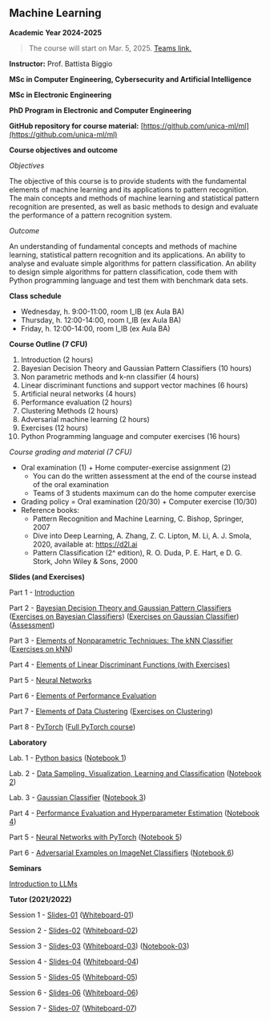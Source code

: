 ## Machine Learning 
**Academic Year 2024-2025**
> The course will start on Mar. 5, 2025. 
> [Teams link.](https://teams.microsoft.com/l/team/19%3Aa38b609d4ecd4233a83e0b2aae47a6e8%40thread.tacv2/conversations?groupId=a7fcc3e9-58c2-4d57-8fe0-1a2e7e6c7a9f&tenantId=6bfa74cc-fe34-4d57-97d3-97fd6e0edee1)

**Instructor:** Prof. Battista Biggio

**MSc in Computer Engineering, Cybersecurity and Artificial Intelligence**

**MSc in Electronic Engineering**

**PhD Program in Electronic and Computer Engineering**

**GitHub repository for course material:** [https://github.com/unica-ml/ml](https://github.com/unica-ml/ml)

**Course objectives and outcome**

_Objectives_

The objective of this course is to provide students 
with the fundamental elements of machine learning and its applications 
to pattern recognition. The main concepts and methods of machine 
learning and statistical pattern recognition are presented, 
as well as basic methods to design and evaluate the performance 
of a pattern recognition system.
 
_Outcome_

An understanding of fundamental concepts and methods of machine learning, 
statistical pattern recognition and its applications. 
An ability to analyse and evaluate simple algorithms for pattern classification. 
An ability to design simple algorithms for pattern classification, 
code them with Python programming language and test them with benchmark data sets.

**Class schedule**

- Wednesday, h. 9:00-11:00, room I_IB (ex Aula BA)
- Thursday, h. 12:00-14:00, room I_IB (ex Aula BA)
- Friday, h. 12:00-14:00, room I_IB (ex Aula BA)


**Course Outline (7 CFU)**
1. Introduction (2 hours)
2. Bayesian Decision Theory and Gaussian Pattern Classifiers (10 hours)
3. Non parametric methods and k-nn classifier (4 hours)
4. Linear discriminant functions and support vector machines (6 hours)
5. Artificial neural networks (4 hours)
6. Performance evaluation (2 hours)
7. Clustering Methods (2 hours)
8. Adversarial machine learning (2 hours)
9. Exercises (12 hours)
10. Python Programming language and computer exercises (16 hours)
 
_Course grading and material (7 CFU)_

- Oral examination (1) + Home computer-exercise assignment (2)
    - You can do the written assessment at the end of the course instead of the oral examination
    - Teams of 3 students maximum can do the home computer exercise
- Grading policy = Oral examination (20/30) + Computer exercise (10/30) 
- Reference books:
    - Pattern Recognition and Machine Learning, C. Bishop, Springer, 2007
    - Dive into Deep Learning, A. Zhang, Z. C. Lipton, M. Li, A. J. Smola, 2020, available at: https://d2l.ai
    - Pattern Classification (2^ edition), R. O. Duda, P. E. Hart, e D. G. Stork, John Wiley & Sons, 2000

**Slides (and Exercises)**

Part 1 - [Introduction](https://github.com/unica-ml/ml/blob/master/slides/lectures/ml-part-01.pdf)

Part 2 - [Bayesian Decision Theory and Gaussian Pattern Classifiers](https://github.com/unica-ml/ml/blob/master/slides/lectures/ml-part-02.pdf) ([Exercises on Bayesian Classifiers](https://github.com/unica-ml/ml/blob/master/exercises/ml-part-02-exercises.pdf)) ([Exercises on Gaussian Classifier](https://github.com/unica-ml/ml/blob/master/exercises/ml-part-02-exercises-GC.pdf)) ([Assessment](https://github.com/unica-ml/ml/blob/master/exams/20180419-pre1.pdf))

Part 3 - [Elements of Nonparametric Techniques: The kNN Classifier](https://github.com/unica-ml/ml/blob/master/slides/lectures/ml-part-03.pdf) ([Exercises on kNN](https://github.com/unica-ml/ml/blob/master/exercises/ml-part-03-exercises.pdf))

Part 4 - [Elements of Linear Discriminant Functions (with Exercises)](https://github.com/unica-ml/ml/blob/master/slides/lectures/ml-part-04.pdf)

Part 5 - [Neural Networks](https://github.com/unica-ml/ml/blob/master/slides/lectures/ml-part-05.pdf)

Part 6 - [Elements of Performance Evaluation](https://github.com/unica-ml/ml/blob/master/slides/lectures/ml-part-06.pdf)

Part 7 - [Elements of Data Clustering](https://github.com/unica-ml/ml/blob/master/slides/lectures/ml-part-07.pdf) ([Exercises on Clustering](https://github.com/unica-ml/ml/blob/master/exercises/ml-part-07-exercises.pdf))

Part 8 - [PyTorch](https://github.com/unica-ml/ml/blob/master/slides/lectures/ml-part-08.pdf) ([Full PyTorch course](https://unica-ml.github.io/dlcv/))

**Laboratory**

Lab. 1 - [Python basics](https://github.com/unica-ml/ml/blob/master/slides/lab/ml-lab-01.pdf) ([Notebook 1](https://github.com/unica-ml/ml/blob/master/notebooks/lab01.ipynb))

Lab. 2 - [Data Sampling, Visualization, Learning and Classification](https://github.com/unica-ml/ml/blob/master/slides/lab/ml-lab-02.pdf) ([Notebook 2](https://github.com/unica-ml/ml/blob/master/notebooks/lab02.ipynb))

Lab. 3 - [Gaussian Classifier](https://github.com/unica-ml/ml/blob/master/slides/lab/ml-lab-03.pdf) ([Notebook 3](https://github.com/unica-ml/ml/blob/master/notebooks/lab03.ipynb))

Part 4 - [Performance Evaluation and Hyperparameter Estimation](https://github.com/unica-ml/ml/blob/master/slides/lab/ml-lab-04.pdf) ([Notebook 4](https://github.com/unica-ml/ml/blob/master/notebooks/lab04.ipynb))

Part 5 - [Neural Networks with PyTorch](https://github.com/unica-ml/ml/blob/master/slides/lab/ml-lab-05.pdf) ([Notebook 5](https://github.com/unica-ml/ml/blob/master/notebooks/lab05.ipynb))

Part 6 - [Adversarial Examples on ImageNet Classifiers](https://github.com/unica-ml/ml/blob/master/slides/lab/ml-lab-06.pdf) ([Notebook 6](https://github.com/unica-ml/ml/blob/master/notebooks/lab06.ipynb))

**Seminars**

[Introduction to LLMs](https://github.com/unica-ml/ml/blob/master/seminars/Introduction_to_LLMs-seminar.pdf)

**Tutor (2021/2022)**

Session 1 - [Slides-01](https://github.com/unica-ml/ml/blob/master/tutor/ML-tutor-01.pdf) ([Whiteboard-01](https://github.com/unica-ml/ml/blob/master/tutor/ML-tutor-01-whiteboard.pdf))

Session 2 - [Slides-02](https://github.com/unica-ml/ml/blob/master/tutor/ML-tutor-02.pdf) ([Whiteboard-02](https://github.com/unica-ml/ml/blob/master/tutor/ML-tutor-02-whiteboard.pdf))

Session 3 - [Slides-03](https://github.com/unica-ml/ml/blob/master/tutor/ML-tutor-03.pdf) ([Whiteboard-03](https://github.com/unica-ml/ml/blob/master/tutor/ML-tutor-03-whiteboard.pdf)) ([Notebook-03](https://github.com/unica-ml/ml/blob/master/tutor/ML-tutor-03-python.ipynb))

Session 4 - [Slides-04](https://github.com/unica-ml/ml/blob/master/tutor/ML-tutor-04.pdf) ([Whiteboard-04](https://github.com/unica-ml/ml/blob/master/tutor/ML-tutor-04-whiteboard.pdf))

Session 5 - [Slides-05](https://github.com/unica-ml/ml/blob/master/tutor/ML-tutor-05.pdf) ([Whiteboard-05](https://github.com/unica-ml/ml/blob/master/tutor/ML-tutor-05-whiteboard.pdf))

Session 6 - [Slides-06](https://github.com/unica-ml/ml/blob/master/tutor/ML-tutor-06.pdf) ([Whiteboard-06](https://github.com/unica-ml/ml/blob/master/tutor/ML-tutor-06-whiteboard.pdf))

Session 7 - [Slides-07](https://github.com/unica-ml/ml/blob/master/tutor/ML-tutor-07.pdf) ([Whiteboard-07](https://github.com/unica-ml/ml/blob/master/tutor/ML-tutor-07-whiteboard.pdf))

